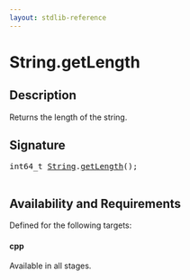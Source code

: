 ```yaml
---
layout: stdlib-reference
---
```


# String\.getLength

## Description

Returns the length of the string.




## Signature 

<pre>
int64_t <a href="../types/string-0/index.html" class="code_type">String</a>.<a href="getlength-3.html">getLength</a>();

</pre>

## Availability and Requirements

Defined for the following targets:

#### cpp
Available in all stages.



